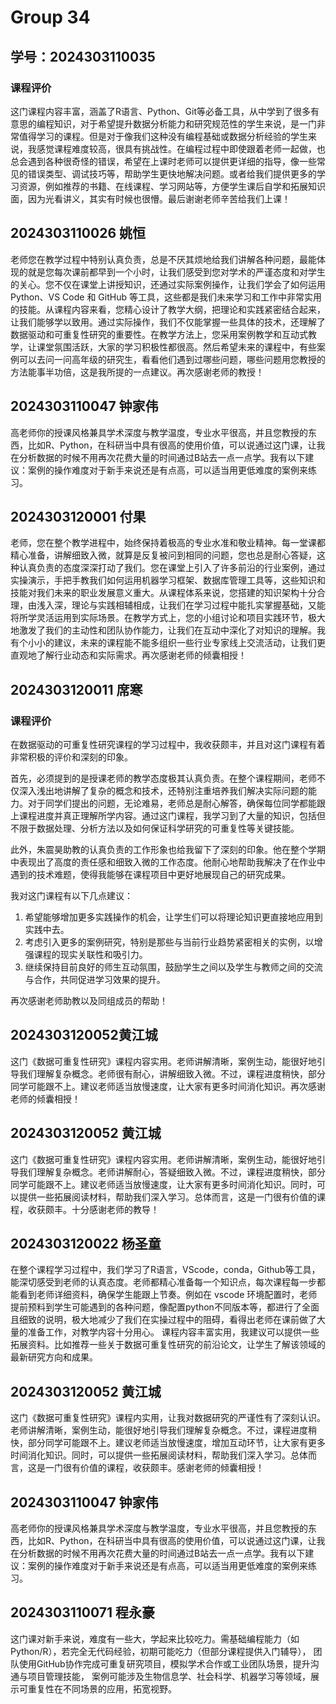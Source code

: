 # Group 34



## 学号：2024303110035

### 课程评价

这门课程内容丰富，涵盖了R语言、Python、Git等必备工具，从中学到了很多有意思的编程知识，对于希望提升数据分析能力和研究规范性的学生来说，是一门非常值得学习的课程。但是对于像我们这种没有编程基础或数据分析经验的学生来说，我感觉课程难度较高，很具有挑战性。在编程过程中即使跟着老师一起做，也总会遇到各种很奇怪的错误，希望在上课时老师可以提供更详细的指导，像一些常见的错误类型、调试技巧等，帮助学生更快地解决问题。或者给我们提供更多的学习资源，例如推荐的书籍、在线课程、学习网站等，方便学生课后自学和拓展知识面，因为光看讲义，其实有时候也很懵。最后谢谢老师辛苦给我们上课！


## 2024303110026 姚恒

老师您在教学过程中特别认真负责，总是不厌其烦地给我们讲解各种问题，最能体现的就是您每次课前都早到一个小时，让我们感受到您对学术的严谨态度和对学生的关心。您不仅在课堂上讲授知识，还通过实际案例操作，让我们学会了如何运用 Python、VS Code 和 GitHub 等工具，这些都是我们未来学习和工作中非常实用的技能。从课程内容来看，您精心设计了教学大纲，把理论和实践紧密结合起来，让我们能够学以致用。通过实际操作，我们不仅能掌握一些具体的技术，还理解了数据驱动和可重复性研究的重要性。在教学方法上，您采用案例教学和互动式教学，让课堂氛围活跃，大家的学习积极性都很高。然后希望未来的课程中，有些案例可以去问一问高年级的研究生，看看他们遇到过哪些问题，哪些问题用您教授的方法能事半功倍，这是我所提的一点建议。再次感谢老师的教授！


## 2024303110047 钟家伟

高老师你的授课风格兼具学术深度与教学温度，专业水平很高，并且您教授的东西，比如R、Python，在科研当中具有很高的使用价值，可以说通过这门课，让我在分析数据的时候不用再次花费大量的时间通过B站去一点一点学。我有以下建议：案例的操作难度对于新手来说还是有点高，可以适当用更低难度的案例来练习。

## 2024303120001 付果

  老师，您在整个教学进程中，始终保持着极高的专业水准和敬业精神。每一堂课都精心准备，讲解细致入微，就算是反复被问到相同的问题，您也总是耐心答疑，这种认真负责的态度深深打动了我们。您在课堂上引入了许多前沿的行业案例，通过实操演示，手把手教我们如何运用机器学习框架、数据库管理工具等，这些知识和技能对我们未来的职业发展意义重大。从课程体系来说，您搭建的知识架构十分合理，由浅入深，理论与实践相辅相成，让我们在学习过程中能扎实掌握基础，又能将所学灵活运用到实际场景。在教学方式上，您的小组讨论和项目实践环节，极大地激发了我们的主动性和团队协作能力，让我们在互动中深化了对知识的理解。我有个小小的建议，未来的课程能不能多组织一些行业专家线上交流活动，让我们更直观地了解行业动态和实际需求。再次感谢老师的倾囊相授！

## 2024303120011 席寒

### 课程评价

在数据驱动的可重复性研究课程的学习过程中，我收获颇丰，并且对这门课程有着非常积极的评价和深刻的印象。

首先，必须提到的是授课老师的教学态度极其认真负责。在整个课程期间，老师不仅深入浅出地讲解了复杂的概念和技术，还特别注重培养我们解决实际问题的能力。对于同学们提出的问题，无论难易，老师总是耐心解答，确保每位同学都能跟上课程进度并真正理解所学内容。通过这门课程，我学习到了大量的知识，包括但不限于数据处理、分析方法以及如何保证科学研究的可重复性等关键技能。

此外，朱震昊助教的认真负责的工作形象也给我留下了深刻的印象。他在整个学期中表现出了高度的责任感和细致入微的工作态度。他耐心地帮助我解决了在作业中遇到的技术难题，使得我能够在课程项目中更好地展现自己的研究成果。

我对这门课程有以下几点建议：

1. 希望能够增加更多实践操作的机会，让学生们可以将理论知识更直接地应用到实践中去。
2. 考虑引入更多的案例研究，特别是那些与当前行业趋势紧密相关的实例，以增强课程的现实关联性和吸引力。
3. 继续保持目前良好的师生互动氛围，鼓励学生之间以及学生与教师之间的交流与合作，共同促进学习效果的提升。

再次感谢老师助教以及同组成员的帮助！


## 2024303120052黄江城

这门《数据可重复性研究》课程内容实用。老师讲解清晰，案例生动，能很好地引导我们理解复杂概念。老师很有耐心，讲解细致入微。不过，课程进度稍快，部分同学可能跟不上。建议老师适当放慢速度，让大家有更多时间消化知识。再次感谢老师的倾囊相授！


## 2024303120052   黄江城

这门《数据可重复性研究》课程内容实用。老师讲解清晰，案例生动，能很好地引导我们理解复杂概念。老师讲解耐心，答疑细致入微。不过，课程进度稍快，部分同学可能跟不上。建议老师适当放慢速度，让大家有更多时间消化知识。同时，可以提供一些拓展阅读材料，帮助我们深入学习。总体而言，这是一门很有价值的课程，收获颇丰。十分感谢老师的教导！


## 2024303120022 杨圣童

在整个课程学习过程中，我们学习了R语言，VScode，conda，Github等工具，能深切感受到老师的认真态度。老师都精心准备每一个知识点，每次课程每一步都能看到老师详细资料，确保学生能跟上节奏。例如在 vscode 环境配置时，老师提前预料到学生可能遇到的各种问题，像配置python不同版本等，都进行了全面且细致的说明，极大地减少了我们在实操过程中的阻碍，看得出老师在课前做了大量的准备工作，对教学内容十分用心。
课程内容丰富实用，我建议可以提供一些拓展资料。比如推荐一些关于数据可重复性研究的前沿论文，让学生了解该领域的最新研究方向和成果。


## 2024303120052  黄江城

这门《数据可重复性研究》课程内实用，让我对数据研究的严谨性有了深刻认识。老师讲解清晰，案例生动，能很好地引导我们理解复杂概念。不过，课程进度稍快，部分同学可能跟不上。建议老师适当放慢速度，增加互动环节，让大家有更多时间消化知识。同时，可以提供一些拓展阅读材料，帮助我们深入学习。总体而言，这是一门很有价值的课程，收获颇丰。感谢老师的倾囊相授！


## 2024303110047 钟家伟

高老师你的授课风格兼具学术深度与教学温度，专业水平很高，并且您教授的东西，比如R、Python，在科研当中具有很高的使用价值，可以说通过这门课，让我在分析数据的时候不用再次花费大量的时间通过B站去一点一点学。我有以下建议：案例的操作难度对于新手来说还是有点高，可以适当用更低难度的案例来练习。


## 2024303110071 程永豪

这门课对新手来说，难度有一些大，学起来比较吃力。需基础编程能力（如Python/R），若完全无代码经验，初期可能吃力（但部分课程提供入门辅导）， 团队使用GitHub协作完成可重复研究项目，模拟学术合作或工业团队场景，提升沟通与项目管理技能， 案例可能涉及生物信息学、社会科学、机器学习等领域，展示可重复性在不同场景的应用，拓宽视野。



